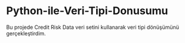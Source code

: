 # Python-ile-Veri-Tipi-Donusumu
Bu projede Credit Risk Data veri setini kullanarak veri tipi dönüşümünü gerçekleştirdim. 
